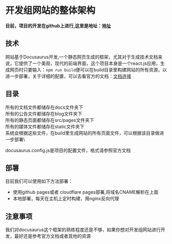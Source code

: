 # 开发组网站的整体架构
**目前，项目的开发在github上进行,这里是地址：[地址](https://github.com/developers-ZSCNetworkSupport/website/tree/master)**
## 技术
网站基于Docusaurus开发,一个静态网页生成的框架，尤其对于生成技术文档来说，它提供了一个美观，现代的前端界面，这个项目本身是一个react.js应用，生成网页时只要输入：`npm run build`便可以在build目录里构建网站的所有资源，以进一步部署，关于详细的配置，可以去看官方的文档：[文档连接](https://www.docusaurus.cn/docs/category/guides)
## 目录
所有的文档文件都储存在docs文件夹下\
所有的公告文件都储存在blog文件夹下\
所有的静态页面都储存在src/pages文件夹下\
所有的媒体文件都储存在static文件夹下\
系统会根据这些文件，在build里生成网站的所有页面文件，可以根据该目录做进一步部署\

docusaurus.config.js是项目的配置文件，格式请参照官方文档
## 部署
目前我们可以使用如下方法部署：
- 使用github pages或者 cloudflare pages部署,将域名CNAME解析在上面
- 本地部署，每天在主机上定时构建，用nginx反向代理

## 注意事项
我们对docusaurus这个框架的熟练程度还是不够，如果你想对开发组网站进行开发，最好还是参考官方文档或者其他的资源
